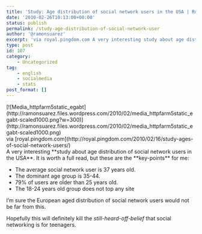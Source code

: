 ```yaml
---
title: 'Study: Age distribution of social network users in the USA | Royal Pingdom'
date: '2010-02-26T10:13:00+00:00'
status: publish
permalink: /study-age-distribution-of-social-network-user
author: '@ramonsuarez'
excerpt: 'via royal.pingdom.com A very interesting study about age distribution of social network users in the USA. It is worth a full read, but these are the key-points for me: The average social network user is 37 years old. The dominant age group is 35-4...'
type: post
id: 107
category:
    - Uncategorized
tag:
    - english
    - socialmedia
    - stats
post_format: []
---
```

<div class="posterous_bookmarklet_entry"><div class="p_embed p_image_embed">[![Media_httpfarm5static_egabt](http://ramonsuarez.files.wordpress.com/2010/02/media_httpfarm5static_egabt-scaled1000.png?w=300)](http://ramonsuarez.files.wordpress.com/2010/02/media_httpfarm5static_egabt-scaled1000.png)</div><div class="posterous_quote_citation">via [royal.pingdom.com](http://royal.pingdom.com/2010/02/16/study-ages-of-social-network-users/)</div>A very interesting **study about age distribution of social network users in the USA**. It is worth a full read, but these are the **key-points** for me:

- The average social network user is 37 years old.
- The dominant age group is 35-44.
- 79% of users are older than 25 years old.
- The 18-24 years old group does not top any site

I’m sure the European aged distribution of social network users would not be far from this.

Hopefully this will definitely kill the *still-heard-off-belief* that social networking is for teenagers.

</div>